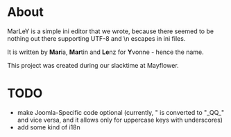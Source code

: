 # About #

MarLeY is a simple ini editor that we wrote, because there seemed to be nothing out there supporting UTF-8 and \n escapes in ini files.

It is written by **Mar**ia, **Mar**tin and **Le**nz for **Y**vonne - hence the name.

This project was created during our slacktime at Mayflower.

# TODO #

* make Joomla-Specific code optional (currently, " is converted to "\_QQ\_" and vice versa, and it allows only for uppercase keys with underscores)
* add some kind of i18n